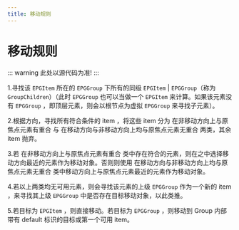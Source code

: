```yaml
---
title: 移动规则
---
```


# 移动规则

::: warning
此处以源代码为准!
:::

1.寻找该 `EPGItem` 所在的 `EPGGroup` 下所有的同级 `EPGItem` | `EPGGroup`（称为 `GroupChildren`）（此时 `EPGGroup` 也可以当做一个 `EPGItem` 来计算。如果该元素没有 `EPGGroup` ，即顶层元素，则会以根节点为虚拟 `EPGGroup` 来寻找子元素）。

2.根据方向，寻找所有符合条件的 item ，将这些 item 分为 在非移动方向上与原焦点元素有重合 与 在移动方向与非移动方向上均与原焦点元素无重合 两类，其余 item 抛弃。

3.若 在非移动方向上与原焦点元素有重合 类中存在符合的元素，则在之中选择移动方向最近的元素作为移动对象。否则则使用 在移动方向与非移动方向上均与原焦点元素无重合 类中移动方向上与原焦点元素最近的元素作为移动对象。

4.若以上两类均无可用元素，则会寻找该元素的上级 `EPGGroup` 作为一个新的 item ，来寻找其上级 `EPGGroup` 中是否存在目标移动对象，以此类推。

5.若目标为 `EPGItem` ，则直接移动。若目标为 `EPGGroup` ，则移动到 Group 内部带有 default 标识的目标或第一个可用 item。
